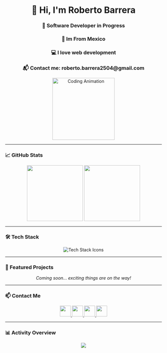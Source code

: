 <h1 align="center">👋 Hi, I'm Roberto Barrera</h1>
<h3 align="center">🚀 Software Developer in Progress</h3>
<h3 align="center">👾 Im From Mexico</h3>
<h3 align="center">💻 I love web development</h3>
<h3 align="center">📬 Contact me: roberto.barrera2504@gmail.com</h3>


<div align="center">
  <img src="https://media.giphy.com/media/LmNwrBhejkK9EFP504/giphy.gif" height="200" alt="Coding Animation" />
</div>

---

### 📈 GitHub Stats

<div align="center">
  <img src="https://github-readme-stats.vercel.app/api?username=RobertoBarre25&show_icons=true&include_all_commits=true&count_private=true&theme=github_dark&hide_border=true" height="180" />
  <img src="https://github-readme-stats.vercel.app/api/top-langs?username=RobertoBarre25&layout=compact&langs_count=8&theme=github_dark&hide_border=true" height="180" />
</div>

---

### 🛠️ Tech Stack

<div align="center">
  <img src="https://skillicons.dev/icons?i=js,ts,react,html,css,tailwind,nodejs,express,mongodb,mysql" alt="Tech Stack Icons" />
</div>

---

### 🚀 Featured Projects

<div align="center">
  <em>Coming soon... exciting things are on the way!</em>
</div>

---

### 📫 Contact Me

<div align="center">
  <a href="https://www.instagram.com/roberto._barrera/" target="_blank">
    <img src="https://img.shields.io/badge/Instagram-%23E4405F.svg?style=for-the-badge&logo=instagram&logoColor=white" height="35" />
  </a>
  <a href="mailto:roberto.tu.email@gmail.com" target="_blank">
    <img src="https://img.shields.io/badge/Gmail-%23D14836.svg?style=for-the-badge&logo=gmail&logoColor=white" height="35" />
  </a>
  <a href="https://www.linkedin.com/in/roberto-barrera/" target="_blank">
    <img src="https://img.shields.io/badge/LinkedIn-%230077B5.svg?style=for-the-badge&logo=linkedin&logoColor=white" height="35" />
  </a>
  <a href="https://twitter.com/robertobarrera" target="_blank">
    <img src="https://img.shields.io/badge/Twitter-%231DA1F2.svg?style=for-the-badge&logo=twitter&logoColor=white" height="35" />
  </a>
</div>

---

### 📊 Activity Overview

<div align="center">
  <img src="https://github-profile-summary-cards.vercel.app/api/cards/profile-details?username=RobertoBarre25&theme=github_dark" />
</div>
